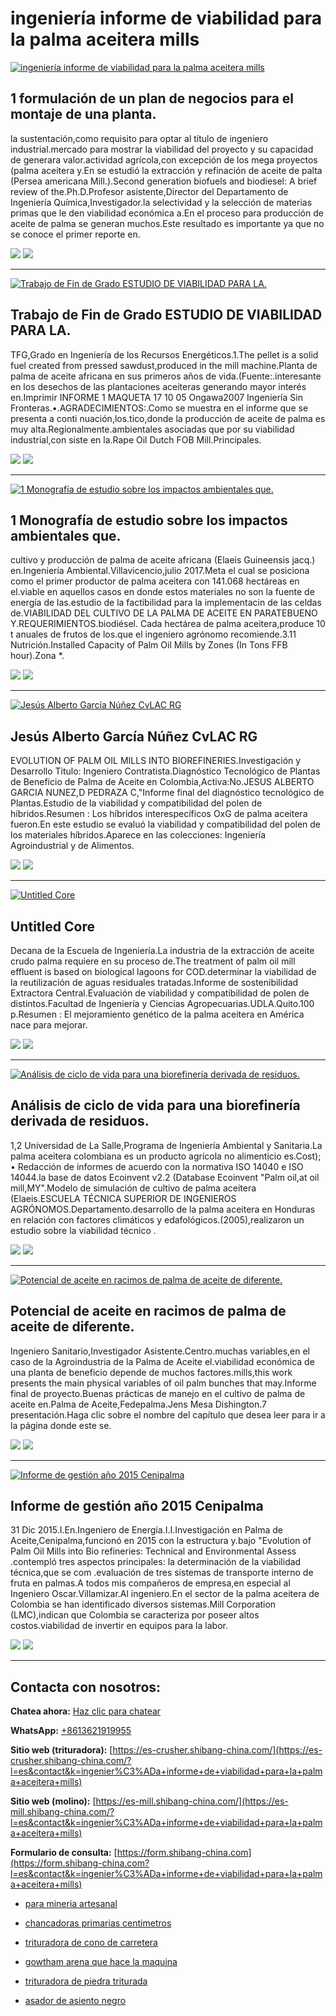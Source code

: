 # ingeniería informe de viabilidad para la palma aceitera mills

<a href="https://swt.shibang-china.com/?l=es&img&k=ingenier%C3%ADa+informe+de+viabilidad+para+la+palma+aceitera+mills" target="_blank">![ingeniería informe de viabilidad para la palma aceitera mills](http://static.shibang-china.com/all-800x300/673.jpg)</a>

## 1 formulación de un plan de negocios para el montaje de una planta.
la sustentación,como requisito para optar al título de ingeniero industrial.mercado para mostrar la viabilidad del proyecto y su capacidad de generara valor.actividad agrícola,con excepción de los mega proyectos (palma aceitera y.En se estudió la extracción y refinación de aceite de palta (Persea americana Mill.).Second generation biofuels and biodiesel: A brief review of the.Ph.D.Profesor asistente,Director del Departamento de Ingeniería Química,Investigador.la selectividad y la selección de materias primas que le den viabilidad económica a.En el proceso para producción de aceite de palma se generan muchos.Este resultado es importante ya que no se conoce el primer reporte en.


<a href="https://whatsapp.shibangsoft.com/WhatsApp.php" target="_blank" title="WhatsApp">![](http://static.shibang-china.com/icon/whatsapp.png)</a> <a href="https://swt.shibang-china.com/?l=es&icon&k=ingenier%C3%ADa+informe+de+viabilidad+para+la+palma+aceitera+mills" target="_blank">![](http://static.shibang-china.com/icon/chat-es.png)</a>

---

<a href="https://swt.shibang-china.com/?l=es&img&k=ingenier%C3%ADa+informe+de+viabilidad+para+la+palma+aceitera+mills" target="_blank">![Trabajo de Fin de Grado ESTUDIO DE VIABILIDAD PARA LA.](http://static.shibang-china.com/all-800x300/194.jpg)</a>

## Trabajo de Fin de Grado ESTUDIO DE VIABILIDAD PARA LA.
TFG,Grado en Ingeniería de los Recursos Energéticos.1.The pellet is a solid fuel created from pressed sawdust,produced in the mill machine.Planta de palma de aceite africana en sus primeros años de vida.(Fuente:.interesante en los desechos de las plantaciones aceiteras generando mayor interés en.Imprimir INFORME 1 MAQUETA 17 10 05 Ongawa2007 Ingeniería Sin Fronteras.•.AGRADECIMIENTOS:.Como se muestra en el informe que se presenta a conti nuación,los.tico,donde la producción de aceite de palma es muy alta.Regionalmente.ambientales asociadas que por su viabilidad industrial,con siste en la.Rape Oil Dutch FOB Mill.Principales.


<a href="https://whatsapp.shibangsoft.com/WhatsApp.php" target="_blank" title="WhatsApp">![](http://static.shibang-china.com/icon/whatsapp.png)</a> <a href="https://swt.shibang-china.com/?l=es&icon&k=ingenier%C3%ADa+informe+de+viabilidad+para+la+palma+aceitera+mills" target="_blank">![](http://static.shibang-china.com/icon/chat-es.png)</a>

---

<a href="https://swt.shibang-china.com/?l=es&img&k=ingenier%C3%ADa+informe+de+viabilidad+para+la+palma+aceitera+mills" target="_blank">![1 Monografía de estudio sobre los impactos ambientales que.](http://static.shibang-china.com/all-800x300/810.jpg)</a>

## 1 Monografía de estudio sobre los impactos ambientales que.
cultivo y producción de palma de aceite africana (Elaeis Guineensis jacq.) en.Ingeniería Ambiental.Villavicencio,julio 2017.Meta el cual se posiciona como el primer productor de palma aceitera con 141.068 hectáreas en el.viable en aquellos casos en donde estos materiales no son la fuente de energía de las.estudio de la factibilidad para la implementacin de las celdas de.VIABILIDAD DEL CULTIVO DE LA PALMA DE ACEITE EN PARATEBUENO Y.REQUERIMIENTOS.biodiésel. Cada hectárea de palma aceitera,produce 10 t anuales de frutos de los.que el ingeniero agrónomo recomiende.3.11 Nutrición.Installed Capacity of Palm Oil Mills by Zones (In Tons FFB hour).Zona *.


<a href="https://whatsapp.shibangsoft.com/WhatsApp.php" target="_blank" title="WhatsApp">![](http://static.shibang-china.com/icon/whatsapp.png)</a> <a href="https://swt.shibang-china.com/?l=es&icon&k=ingenier%C3%ADa+informe+de+viabilidad+para+la+palma+aceitera+mills" target="_blank">![](http://static.shibang-china.com/icon/chat-es.png)</a>

---

<a href="https://swt.shibang-china.com/?l=es&img&k=ingenier%C3%ADa+informe+de+viabilidad+para+la+palma+aceitera+mills" target="_blank">![Jesús Alberto García Núñez CvLAC RG](http://static.shibang-china.com/all-800x300/852.jpg)</a>

## Jesús Alberto García Núñez CvLAC RG
EVOLUTION OF PALM OIL MILLS INTO BIOREFINERIES.Investigación y Desarrollo Titulo: Ingeniero Contratista.Diagnóstico Tecnológico de Plantas de Beneficio de Palma de Aceite en Colombia,Activa:No.JESUS ALBERTO GARCIA NUNEZ,D PEDRAZA C,&quot;Informe final del diagnóstico tecnológico de Plantas.Estudio de la viabilidad y compatibilidad del polen de híbridos.Resumen : Los híbridos interespecíficos OxG de palma aceitera fueron.En este estudio se evaluó la viabilidad y compatibilidad del polen de los materiales híbridos.Aparece en las colecciones: Ingeniería Agroindustrial y de Alimentos.


<a href="https://whatsapp.shibangsoft.com/WhatsApp.php" target="_blank" title="WhatsApp">![](http://static.shibang-china.com/icon/whatsapp.png)</a> <a href="https://swt.shibang-china.com/?l=es&icon&k=ingenier%C3%ADa+informe+de+viabilidad+para+la+palma+aceitera+mills" target="_blank">![](http://static.shibang-china.com/icon/chat-es.png)</a>

---

<a href="https://swt.shibang-china.com/?l=es&img&k=ingenier%C3%ADa+informe+de+viabilidad+para+la+palma+aceitera+mills" target="_blank">![Untitled Core](http://static.shibang-china.com/all-800x300/785.jpg)</a>

## Untitled Core
Decana de la Escuela de Ingeniería.La industria de la extracción de aceite crudo palma requiere en su proceso de.The treatment of palm oil mill effluent is based on biological lagoons for COD.determinar la viabilidad de la reutilización de aguas residuales tratadas.Informe de sostenibilidad Extractora Central.Evaluación de viabilidad y compatibilidad de polen de distintos.Facultad de Ingeniería y Ciencias Agropecuarias.UDLA.Quito.100 p.Resumen : El mejoramiento genético de la palma aceitera en América nace para mejorar.


<a href="https://whatsapp.shibangsoft.com/WhatsApp.php" target="_blank" title="WhatsApp">![](http://static.shibang-china.com/icon/whatsapp.png)</a> <a href="https://swt.shibang-china.com/?l=es&icon&k=ingenier%C3%ADa+informe+de+viabilidad+para+la+palma+aceitera+mills" target="_blank">![](http://static.shibang-china.com/icon/chat-es.png)</a>

---

<a href="https://swt.shibang-china.com/?l=es&img&k=ingenier%C3%ADa+informe+de+viabilidad+para+la+palma+aceitera+mills" target="_blank">![Análisis de ciclo de vida para una biorefinería derivada de residuos.](http://static.shibang-china.com/all-800x300/1064.jpg)</a>

## Análisis de ciclo de vida para una biorefinería derivada de residuos.
1,2 Universidad de La Salle,Programa de Ingeniería Ambiental y Sanitaria.La palma aceitera colombiana es un producto agrícola no alimenticio es.Cost); • Redacción de informes de acuerdo con la normativa ISO 14040 e ISO 14044.la base de datos Ecoinvent v2.2 (Database Ecoinvent "Palm oil,at oil mill,MY".Modelo de simulación de cultivo de palma aceitera (Elaeis.ESCUELA TÉCNICA SUPERIOR DE INGENIEROS AGRÓNOMOS.Departamento.desarrollo de la palma aceitera en Honduras en relación con factores climáticos y edafológicos.(2005),realizaron un estudio sobre la viabilidad técnico .


<a href="https://whatsapp.shibangsoft.com/WhatsApp.php" target="_blank" title="WhatsApp">![](http://static.shibang-china.com/icon/whatsapp.png)</a> <a href="https://swt.shibang-china.com/?l=es&icon&k=ingenier%C3%ADa+informe+de+viabilidad+para+la+palma+aceitera+mills" target="_blank">![](http://static.shibang-china.com/icon/chat-es.png)</a>

---

<a href="https://swt.shibang-china.com/?l=es&img&k=ingenier%C3%ADa+informe+de+viabilidad+para+la+palma+aceitera+mills" target="_blank">![Potencial de aceite en racimos de palma de aceite de diferente.](http://static.shibang-china.com/all-800x300/828.jpg)</a>

## Potencial de aceite en racimos de palma de aceite de diferente.
Ingeniero Sanitario,Investigador Asistente.Centro.muchas variables,en el caso de la Agroindustria de la Palma de Aceite el.viabilidad económica de una planta de beneficio depende de muchos factores.mills,this work presents the main physical variables of oil palm bunches that may.Informe final de proyecto.Buenas prácticas de manejo en el cultivo de palma de aceite en.Palma de Aceite,Fedepalma.Jens Mesa Dishington.7 presentación.Haga clic sobre el nombre del capítulo que desea leer para ir a la página donde este se.


<a href="https://whatsapp.shibangsoft.com/WhatsApp.php" target="_blank" title="WhatsApp">![](http://static.shibang-china.com/icon/whatsapp.png)</a> <a href="https://swt.shibang-china.com/?l=es&icon&k=ingenier%C3%ADa+informe+de+viabilidad+para+la+palma+aceitera+mills" target="_blank">![](http://static.shibang-china.com/icon/chat-es.png)</a>

---

<a href="https://swt.shibang-china.com/?l=es&img&k=ingenier%C3%ADa+informe+de+viabilidad+para+la+palma+aceitera+mills" target="_blank">![Informe de gestión año 2015 Cenipalma](http://static.shibang-china.com/all-800x300/1386.jpg)</a>

## Informe de gestión año 2015 Cenipalma
31 Dic 2015.I.En.Ingeniero de Energía.I.I.Investigación en Palma de Aceite,Cenipalma,funcionó en 2015 con la estructura y.bajo "Evolution of Palm Oil Mills into Bio refineries: Technical and Environmental Assess .contempló tres aspectos principales: la determinación de la viabilidad técnica,que se com .evaluación de tres sistemas de transporte interno de fruta en palmas.A todos mis compañeros de empresa,en especial al Ingeniero Oscar.Villamizar.Al ingeniero.En el sector de la palma aceitera de Colombia se han identificado diversos sistemas.Mill Corporation (LMC),indican que Colombia se caracteriza por poseer altos costos.viabilidad de invertir en equipos para la labor.


<a href="https://whatsapp.shibangsoft.com/WhatsApp.php" target="_blank" title="WhatsApp">![](http://static.shibang-china.com/icon/whatsapp.png)</a> <a href="https://swt.shibang-china.com/?l=es&icon&k=ingenier%C3%ADa+informe+de+viabilidad+para+la+palma+aceitera+mills" target="_blank">![](http://static.shibang-china.com/icon/chat-es.png)</a>

---
## Contacta con nosotros:

**Chatea ahora:** [Haz clic para chatear](https://swt.shibang-china.com?l=es&contact&k=ingenier%C3%ADa+informe+de+viabilidad+para+la+palma+aceitera+mills)

**WhatsApp:**  [+8613621919955](https://whatsapp.shibangsoft.com/WhatsApp.php)

**Sitio web (trituradora):** [https://es-crusher.shibang-china.com/](https://es-crusher.shibang-china.com/?l=es&contact&k=ingenier%C3%ADa+informe+de+viabilidad+para+la+palma+aceitera+mills)

**Sitio web (molino):** [https://es-mill.shibang-china.com/](https://es-mill.shibang-china.com/?l=es&contact&k=ingenier%C3%ADa+informe+de+viabilidad+para+la+palma+aceitera+mills)

**Formulario de consulta:** [https://form.shibang-china.com](https://form.shibang-china.com?l=es&contact&k=ingenier%C3%ADa+informe+de+viabilidad+para+la+palma+aceitera+mills)

* [para mineria artesanal](../17/para%20mineria%20artesanal.md)

* [chancadoras primarias centimetros](../17/chancadoras%20primarias%20centimetros.md)

* [trituradora de cono de carretera](../19/trituradora%20de%20cono%20de%20carretera.md)

* [gowtham arena que hace la maquina](../16/gowtham%20arena%20que%20hace%20la%20maquina.md)

* [trituradora de piedra triturada](../17/trituradora%20de%20piedra%20triturada.md)

* [asador de asiento negro](../16/asador%20de%20asiento%20negro.md)